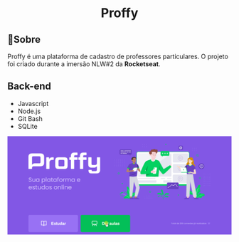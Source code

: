 <h1 align="center">Proffy</h1>

 <h2>🔖Sobre</h2>

Proffy é uma plataforma de cadastro de professores particulares. O projeto foi criado durante a imersão NLW#2 da **Rocketseat**.


## Back-end
- Javascript
- Node.js
- Git Bash
- SQLite

<img src="https://github.com/Millenacost/NLW-2-Rocketseat/blob/main/proffy.gif"/>

